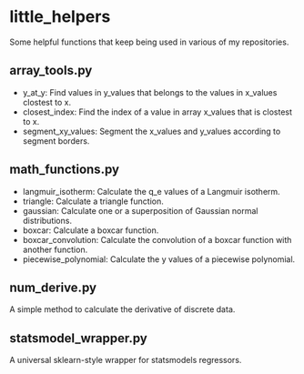 # little_helpers
Some helpful functions that keep being used in various of my repositories.

## array_tools.py
* y_at_y: Find values in y_values that belongs to the values in x_values clostest to x.
* closest_index: Find the index of a value in array x_values that is clostest to x.
* segment_xy_values: Segment the x_values and y_values according to segment borders.

## math_functions.py
* langmuir_isotherm: Calculate the q_e values of a Langmuir isotherm.
* triangle: Calculate a triangle function.
* gaussian: Calculate one or a superposition of Gaussian normal distributions.
* boxcar: Calculate a boxcar function.
* boxcar_convolution: Calculate the convolution of a boxcar function with another function.
* piecewise_polynomial: Calculate the y values of a piecewise polynomial.

## num_derive.py
A simple method to calculate the derivative of discrete data.

## statsmodel_wrapper.py
A universal sklearn-style wrapper for statsmodels regressors.
